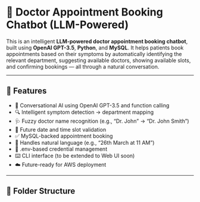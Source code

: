 # 🏥 Doctor Appointment Booking Chatbot (LLM-Powered)

This is an intelligent **LLM-powered doctor appointment booking chatbot**, built using **OpenAI GPT-3.5**, **Python**, and **MySQL**. It helps patients book appointments based on their symptoms by automatically identifying the relevant department, suggesting available doctors, showing available slots, and confirming bookings — all through a natural conversation.

---

## 📌 Features

- 🤖 Conversational AI using OpenAI GPT-3.5 and function calling
- 🔍 Intelligent symptom detection → department mapping
- 🩺 Fuzzy doctor name recognition (e.g., “Dr. John” → “Dr. John Smith”)
- 📅 Future date and time slot validation
- ✅ MySQL-backed appointment booking
- 🧠 Handles natural language (e.g., “26th March at 11 AM”)
- 🔐 .env-based credential management
- ⌨️ CLI interface (to be extended to Web UI soon)
- ☁️ Future-ready for AWS deployment

---

## 📂 Folder Structure

